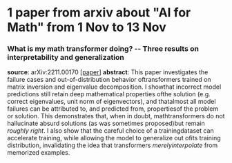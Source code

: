 # 1 paper from arxiv about "AI for Math" from 1 Nov to 13 Nov

### What is my math transformer doing? -- Three results on interpretability and generalization
**source**: arXiv:2211.00170 [[paper](https://arxiv.org/abs/2211.00170)]
**abstract**: This paper investigates the failure cases and out-of-distribution behavior oftransformers trained on matrix inversion and eigenvalue decomposition. I showthat incorrect model predictions still retain deep mathematical properties ofthe solution (e.g. correct eigenvalues, unit norm of eigenvectors), and thatalmost all model failures can be attributed to, and predicted from, propertiesof the problem or solution. This demonstrates that, when in doubt, mathtransformers do not hallucinate absurd solutions (as was sometimes proposed)but remain *roughly right*. I also show that the careful choice of a trainingdataset can accelerate training, while allowing the model to generalize out ofits training distribution, invalidating the idea that transformers *merelyinterpolate* from memorized examples.
